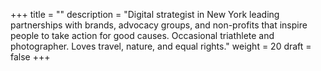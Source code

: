 +++
title = ""
description = "Digital strategist in New York leading partnerships with brands, advocacy groups, and non-profits that inspire people to take action for good causes. Occasional triathlete and photographer. Loves travel, nature, and equal rights."
weight = 20
draft = false
+++
